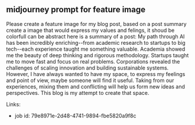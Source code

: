 

## midjourney prompt for feature image

Please create a feature image for my blog post, based on a post summary create a image that would express my values and felings, it shoud be colorfull can be abstract here is a summary of a post: My path through AI has been incredibly enriching--from academic research to startups to big tech--each experience taught me something valuable. Academia showed me the beauty of deep thinking and rigorous methodology. Startups taught me to move fast and focus on real problems. Corporations revealed the challenges of scaling innovation and building sustainable systems. However, I have always wanted to have my space, to express my feelings and point of view, maybe someone will find it useful. Taking from our experiences, mixing them and conflicting will help us form new ideas and perspectives. This blog is my attempt to create that space.

Links: 
* job id: 79e8971e-2d48-4741-9894-fbe5820a9f8c 